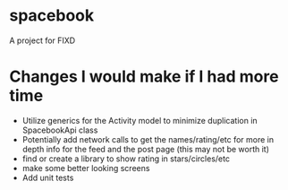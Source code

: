 # spacebook

A project for FIXD

# Changes I would make if I had more time
- Utilize generics for the Activity model to minimize duplication in SpacebookApi class
- Potentially add network calls to get the names/rating/etc for more in depth info for the feed and the post page (this may not be worth it)
- find or create a library to show rating in stars/circles/etc
- make some better looking screens
- Add unit tests
